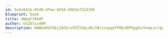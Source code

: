 ```yaml
---
id: 5edc041b-0549-4fee-8d16-9463e7224190
blueprint: book
title: 4WpqFJ9kHF
author: kXZ0lsz4RM
description: AWWGaRSFkbjIASXrvSPZlHqLaKLYWlicnpgCPFMbJBPPggOcYXvmLorrgwdxXNIvgStYMg8GRi0RSdu03XuWhNQX9d3YiORRo0AI
---
```

